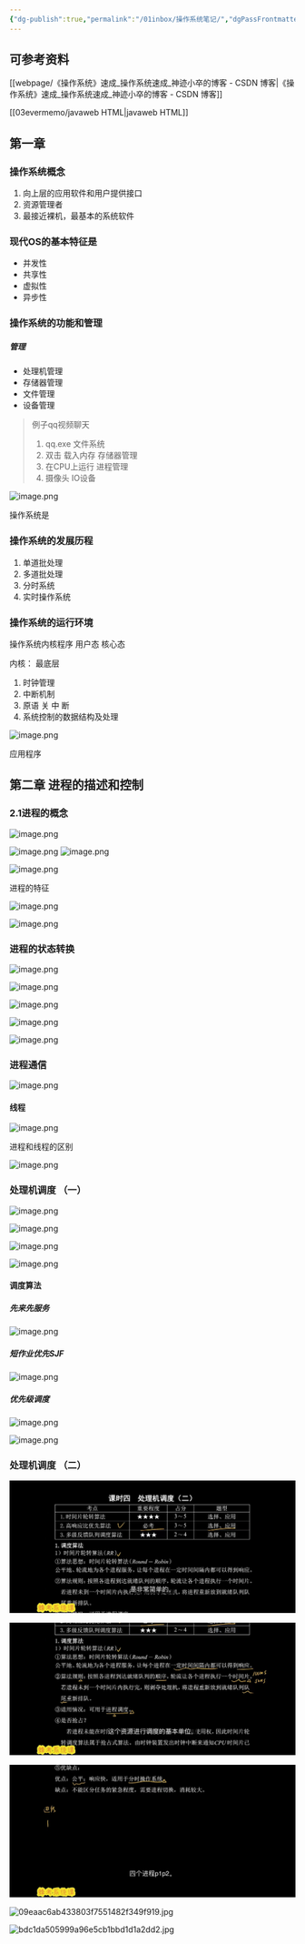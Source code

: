```yaml
---
{"dg-publish":true,"permalink":"/01inbox/操作系统笔记/","dgPassFrontmatter":true,"noteIcon":"","created":"","updated":""}
---
```


## 可参考资料

[[webpage/《操作系统》速成_操作系统速成_神迹小卒的博客 - CSDN 博客\|《操作系统》速成_操作系统速成_神迹小卒的博客 - CSDN 博客]]

[[03evermemo/javaweb  HTML\|javaweb  HTML]]

## 第一章

### 操作系统概念

1. 向上层的应用软件和用户提供接口
2. 资源管理者
3. 最接近裸机，最基本的系统软件

### 现代OS的基本特征是

- 并发性
- 共享性
- 虚拟性
- 异步性
### 操作系统的功能和管理

##### 管理
- 处理机管理
- 存储器管理
- 文件管理
- 设备管理
> 例子qq视频聊天
> 1. qq.exe 文件系统
> 2. 双击  载入内存   存储器管理
> 3. 在CPU上运行    进程管理  
> 4. 摄像头              IO设备    

![image.png](https://cdn-js.moeworld.top/gh/everrwsr/blogimage/20230226140230.png)





操作系统是

### 操作系统的发展历程

1. 单道批处理
2. 多道批处理 
3. 分时系统
4. 实时操作系统


### 操作系统的运行环境

操作系统内核程序
用户态
核心态

内核： 最底层 
1. 时钟管理
2. 中断机制
3. 原语 关 中 断 
5. 系统控制的数据结构及处理

![image.png](https://cdn-js.moeworld.top/gh/everrwsr/blogimage/20230226141102.png)

应用程序


## 第二章 进程的描述和控制


### 2.1进程的概念

![image.png](https://cdn-js.moeworld.top/gh/everrwsr/blogimage/20230226141516.png)

![image.png](https://cdn-js.moeworld.top/gh/everrwsr/blogimage/20230226141801.png)
![image.png](https://cdn-js.moeworld.top/gh/everrwsr/blogimage/20230226141841.png)

![image.png](https://cdn-js.moeworld.top/gh/everrwsr/blogimage/20230226141927.png)

进程的特征


![image.png](https://cdn-js.moeworld.top/gh/everrwsr/blogimage/20230226142039.png)


![image.png](https://cdn-js.moeworld.top/gh/everrwsr/blogimage/20230226142608.png)


### 进程的状态转换

![image.png](https://cdn-js.moeworld.top/gh/everrwsr/blogimage/20230226142721.png)


![image.png](https://cdn-js.moeworld.top/gh/everrwsr/blogimage/20230226142903.png)

![image.png](https://cdn-js.moeworld.top/gh/everrwsr/blogimage/20230226143046.png)

![image.png](https://cdn-js.moeworld.top/gh/everrwsr/blogimage/20230226143130.png)

![image.png](https://cdn-js.moeworld.top/gh/everrwsr/blogimage/20230226143339.png)


### 进程通信

![image.png](https://cdn-js.moeworld.top/gh/everrwsr/blogimage/20230226143423.png)


#### 线程

![image.png](https://cdn-js.moeworld.top/gh/everrwsr/blogimage/20230226143920.png)

进程和线程的区别

![image.png](https://cdn-js.moeworld.top/gh/everrwsr/blogimage/20230226144257.png)


### 处理机调度 （一）

![image.png](https://cdn-js.moeworld.top/gh/everrwsr/blogimage/20230226190532.png)


![image.png](https://cdn-js.moeworld.top/gh/everrwsr/blogimage/20230226200232.png)


![image.png](https://cdn-js.moeworld.top/gh/everrwsr/blogimage/20230226201018.png)

![image.png](https://cdn-js.moeworld.top/gh/everrwsr/blogimage/20230226201318.png)

#### 调度算法

##### 先来先服务


![image.png](https://cdn-js.moeworld.top/gh/everrwsr/blogimage/20230226201630.png)

##### 短作业优先SJF

![image.png](https://cdn-js.moeworld.top/gh/everrwsr/blogimage/20230226202422.png)

##### 优先级调度

![image.png](https://cdn-js.moeworld.top/gh/everrwsr/blogimage/20230226202808.png)

![image.png](https://cdn-js.moeworld.top/gh/everrwsr/blogimage/20230226202828.png)

### 处理机调度 （二）




![1456f413f9863f3bc96705eda3f6399.jpg](https://raw.githubusercontent.com/everrwsr/blogimage/main/1456f413f9863f3bc96705eda3f6399.jpg)

![93cb12cb68641a97f8524914385521c.jpg](https://raw.githubusercontent.com/everrwsr/blogimage/main/93cb12cb68641a97f8524914385521c.jpg)

![a4e280466e01c9971f408607e73ddef.jpg](https://raw.githubusercontent.com/everrwsr/blogimage/main/a4e280466e01c9971f408607e73ddef.jpg)


![09eaac6ab433803f7551482f349f919.jpg](https://cdn-js.moeworld.top/gh/everrwsr/blogimage//09eaac6ab433803f7551482f349f919.jpg)




![bdc1da505999a96e5cb1bbd1d1a2dd2.jpg](https://cdn-js.moeworld.top/gh/everrwsr/blogimage//bdc1da505999a96e5cb1bbd1d1a2dd2.jpg)






